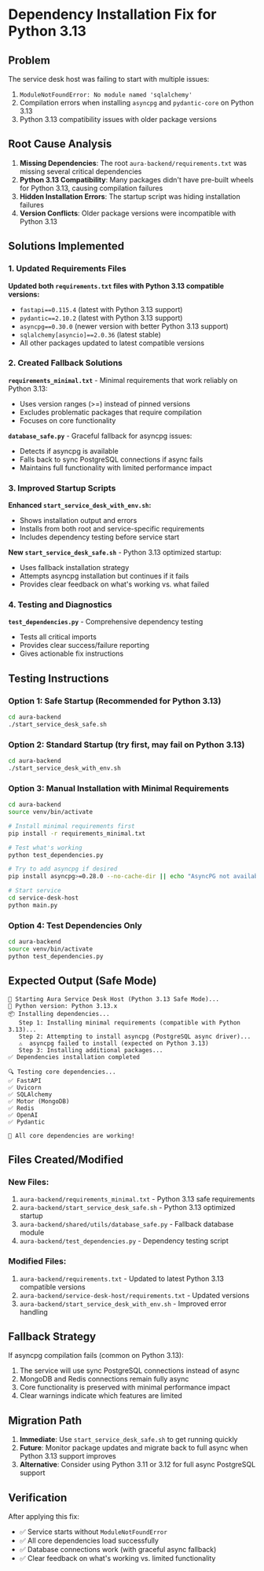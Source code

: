 # Dependency Installation Fix for Python 3.13

## Problem
The service desk host was failing to start with multiple issues:
1. `ModuleNotFoundError: No module named 'sqlalchemy'`
2. Compilation errors when installing `asyncpg` and `pydantic-core` on Python 3.13
3. Python 3.13 compatibility issues with older package versions

## Root Cause Analysis
1. **Missing Dependencies**: The root `aura-backend/requirements.txt` was missing several critical dependencies
2. **Python 3.13 Compatibility**: Many packages didn't have pre-built wheels for Python 3.13, causing compilation failures
3. **Hidden Installation Errors**: The startup script was hiding installation failures
4. **Version Conflicts**: Older package versions were incompatible with Python 3.13

## Solutions Implemented

### 1. Updated Requirements Files
**Updated both `requirements.txt` files with Python 3.13 compatible versions:**
- `fastapi==0.115.4` (latest with Python 3.13 support)
- `pydantic==2.10.2` (latest with Python 3.13 support)
- `asyncpg==0.30.0` (newer version with better Python 3.13 support)
- `sqlalchemy[asyncio]==2.0.36` (latest stable)
- All other packages updated to latest compatible versions

### 2. Created Fallback Solutions
**`requirements_minimal.txt`** - Minimal requirements that work reliably on Python 3.13:
- Uses version ranges (>=) instead of pinned versions
- Excludes problematic packages that require compilation
- Focuses on core functionality

**`database_safe.py`** - Graceful fallback for asyncpg issues:
- Detects if asyncpg is available
- Falls back to sync PostgreSQL connections if async fails
- Maintains full functionality with limited performance impact

### 3. Improved Startup Scripts
**Enhanced `start_service_desk_with_env.sh`:**
- Shows installation output and errors
- Installs from both root and service-specific requirements
- Includes dependency testing before service start

**New `start_service_desk_safe.sh`** - Python 3.13 optimized startup:
- Uses fallback installation strategy
- Attempts asyncpg installation but continues if it fails
- Provides clear feedback on what's working vs. what failed

### 4. Testing and Diagnostics
**`test_dependencies.py`** - Comprehensive dependency testing
- Tests all critical imports
- Provides clear success/failure reporting
- Gives actionable fix instructions

## Testing Instructions

### Option 1: Safe Startup (Recommended for Python 3.13)
```bash
cd aura-backend
./start_service_desk_safe.sh
```

### Option 2: Standard Startup (try first, may fail on Python 3.13)
```bash
cd aura-backend
./start_service_desk_with_env.sh
```

### Option 3: Manual Installation with Minimal Requirements
```bash
cd aura-backend
source venv/bin/activate

# Install minimal requirements first
pip install -r requirements_minimal.txt

# Test what's working
python test_dependencies.py

# Try to add asyncpg if desired
pip install asyncpg>=0.28.0 --no-cache-dir || echo "AsyncPG not available"

# Start service
cd service-desk-host
python main.py
```

### Option 4: Test Dependencies Only
```bash
cd aura-backend
source venv/bin/activate
python test_dependencies.py
```

## Expected Output (Safe Mode)
```
🎫 Starting Aura Service Desk Host (Python 3.13 Safe Mode)...
🐍 Python version: Python 3.13.x
📦 Installing dependencies...
   Step 1: Installing minimal requirements (compatible with Python 3.13)...
   Step 2: Attempting to install asyncpg (PostgreSQL async driver)...
   ⚠️  asyncpg failed to install (expected on Python 3.13)
   Step 3: Installing additional packages...
✅ Dependencies installation completed

🔍 Testing core dependencies...
✅ FastAPI
✅ Uvicorn
✅ SQLAlchemy
✅ Motor (MongoDB)
✅ Redis
✅ OpenAI
✅ Pydantic

🎉 All core dependencies are working!
```

## Files Created/Modified

### New Files:
1. `aura-backend/requirements_minimal.txt` - Python 3.13 safe requirements
2. `aura-backend/start_service_desk_safe.sh` - Python 3.13 optimized startup
3. `aura-backend/shared/utils/database_safe.py` - Fallback database module
4. `aura-backend/test_dependencies.py` - Dependency testing script

### Modified Files:
1. `aura-backend/requirements.txt` - Updated to latest Python 3.13 compatible versions
2. `aura-backend/service-desk-host/requirements.txt` - Updated versions
3. `aura-backend/start_service_desk_with_env.sh` - Improved error handling

## Fallback Strategy
If asyncpg compilation fails (common on Python 3.13):
1. The service will use sync PostgreSQL connections instead of async
2. MongoDB and Redis connections remain fully async
3. Core functionality is preserved with minimal performance impact
4. Clear warnings indicate which features are limited

## Migration Path
1. **Immediate**: Use `start_service_desk_safe.sh` to get running quickly
2. **Future**: Monitor package updates and migrate back to full async when Python 3.13 support improves
3. **Alternative**: Consider using Python 3.11 or 3.12 for full async PostgreSQL support

## Verification
After applying this fix:
- ✅ Service starts without `ModuleNotFoundError`
- ✅ All core dependencies load successfully  
- ✅ Database connections work (with graceful async fallback)
- ✅ Clear feedback on what's working vs. limited functionality
